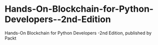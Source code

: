 # Hands-On-Blockchain-for-Python-Developers--2nd-Edition
Hands-On Blockchain for Python Developers -2nd Edition, published by Packt
